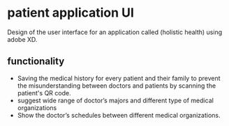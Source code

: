 
# patient application UI

Design of the user interface for an application called (holistic health) using adobe XD.
 

## functionality 
- Saving the medical history for every patient and their family to prevent the misunderstanding between doctors and patients by scanning the patient's QR code.
- suggest wide range of doctor’s majors and different type of medical organizations
- Show the doctor’s schedules between different medical organizations.


